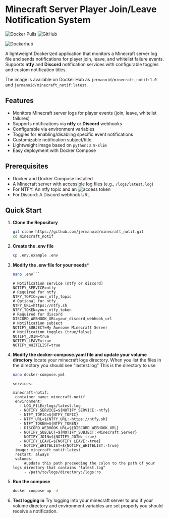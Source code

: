 # Minecraft Server Player Join/Leave Notification System

![Docker Pulls](https://img.shields.io/docker/pulls/jermanoid/minecraft_notif)
![GitHub](https://img.shields.io/github/license/jermanoid/minecraft_notif)

![Dockerhub](https://hub.docker.com/r/jermanoid/minecraft_notif)

A lightweight Dockerized application that monitors a Minecraft server log file and sends notifications for player join, leave, and whitelist failure events. Supports **ntfy** and **Discord** notification services with configurable toggles and custom notification titles.

The image is available on Docker Hub as `jermanoid/minecraft_notif:1.0` and `jermanoid/minecraft_notif:latest`.

## Features
- Monitors Minecraft server logs for player events (join, leave, whitelist failures)
- Supports notifications via **ntfy** or **Discord** webhooks
- Configurable via environment variables
- Toggles for enabling/disabling specific event notifications
- Customizable notification subject/title
- Lightweight image based on `python:3.9-slim`
- Easy deployment with Docker Compose

## Prerequisites
- Docker and Docker Compose installed
- A Minecraft server with accessible log files (e.g., `/logs/latest.log`)
- For NTFY: An ntfy topic and an ![access token](https://docs.ntfy.sh/config/#access-tokens)
- For Discord: A Discord webhook URL

## Quick Start

1. **Clone the Repository**
   ```bash
   git clone https://github.com/jermanoid/minecraft_notif.git
   cd minecraft_notif
   ```
2. **Create the .env file**
   ```bash
   cp .env.example .env
   ```
3. **Modify the .env file for your needs***
   ```bash
   nano .env```
   ```
   ```
   # Notification service (ntfy or discord)
   NOTIFY_SERVICE=ntfy
   # Required for ntfy
   NTFY_TOPIC=your_ntfy_topic
   # Optional for ntfy
   NTFY_URL=https://ntfy.sh
   NTFY_TOKEN=your_ntfy_token
   # Required for discord
   DISCORD_WEBHOOK_URL=your_discord_webhook_url
   # Notification subject
   NOTIFY_SUBJECT=My Awesome Minecraft Server
   # Notification toggles (true/false)
   NOTIFY_JOIN=true
   NOTIFY_LEAVE=true
   NOTIFY_WHITELIST=true
   ```
5. **Modify the docker-compose.yaml file and update your volume directory**
   locate your minecraft logs directory. When you list the files in the directory you should see "lastest.log" This is the directory to use
   ```bash
   nano docker-compose.yml
   ```
   ```
   services:

   minecraft-notif:
    container_name: minecraft-notif
    environment:
      - LOG_FILE=/logs/latest.log
      - NOTIFY_SERVICE=${NOTIFY_SERVICE:-ntfy}
      - NTFY_TOPIC=${NTFY_TOPIC}
      - NTFY_URL=${NTFY_URL:-https://ntfy.sh}
      - NTFY_TOKEN=${NTFY_TOKEN}
      - DISCORD_WEBHOOK_URL=${DISCORD_WEBHOOK_URL}
      - NOTIFY_SUBJECT=${NOTIFY_SUBJECT:-Minecraft Server}
      - NOTIFY_JOIN=${NOTIFY_JOIN:-true}
      - NOTIFY_LEAVE=${NOTIFY_LEAVE:-true}
      - NOTIFY_WHITELIST=${NOTIFY_WHITELIST:-true}
    image: minecraft_notif:latest
    restart: always
    volumes:
        #update this path preceeding the colon to the path of your logs directory that contains "latest.log"
        - /path/to/logs/directory:/logs:ro
   ```
7. **Run the compose**
   ```bash
   docker compose up -d
   ```

8. **Test logging in**
   Try logging into your minecraft server to and if your volume directory and environment variables are set properly you should receive a notification.
